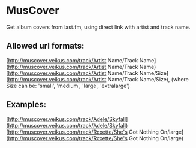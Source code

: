 MusCover
========
Get album covers from last.fm, using direct link with artist and track name.

Allowed url formats:
--------------------
[http://muscover.veikus.com/track/Artist Name/Track Name](http://muscover.veikus.com/track/Artist Name/Track Name)  
[http://muscover.veikus.com/track/Artist Name/Track Name/Size](http://muscover.veikus.com/track/Artist Name/Track Name/Size),  (where Size can be: 'small', 'medium', 'large', 'extralarge')

Examples:
----------
[http://muscover.veikus.com/track/Adele/Skyfall](http://muscover.veikus.com/track/Adele/Skyfall)  
[http://muscover.veikus.com/track/Roxette/She's Got Nothing On/large](http://muscover.veikus.com/track/Roxette/She's Got Nothing On/large)
